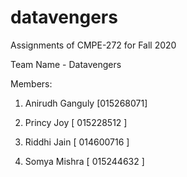 # datavengers

Assignments of CMPE-272 for Fall 2020

Team Name - Datavengers

Members:

1. Anirudh Ganguly [015268071]

2. Princy Joy [ 015228512 ]

3. Riddhi Jain [ 014600716 ]

4. Somya Mishra [ 015244632 ]

